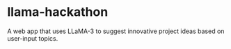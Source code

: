 # llama-hackathon
A web app that uses LLaMA-3 to suggest innovative project ideas based on user-input topics.
